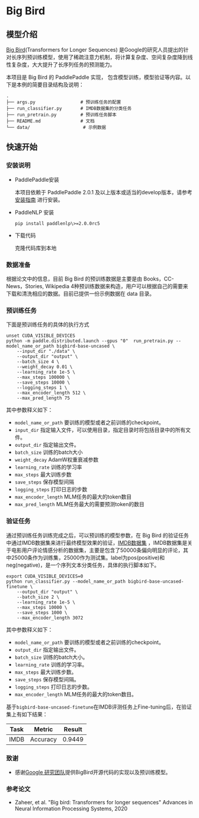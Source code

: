 # Big Bird

## 模型介绍
[Big Bird](https://arxiv.org/abs/2007.14062)(Transformers for Longer Sequences) 是Google的研究人员提出的针对长序列预训练模型，使用了稀疏注意力机制，将计算复杂度、空间复杂度降到线性复杂度，大大提升了长序列任务的预测能力。

本项目是 Big Bird 的 PaddlePaddle 实现， 包含模型训练，模型验证等内容。以下是本例的简要目录结构及说明：

```text
.
├── args.py                 # 预训练任务的配置
├── run_classifier.py       # IMDB数据集的分类任务
├── run_pretrain.py         # 预训练任务脚本
├── README.md               # 文档
└── data/                    # 示例数据
```
## 快速开始

### 安装说明

* PaddlePaddle安装

    本项目依赖于 PaddlePaddle 2.0.1 及以上版本或适当的develop版本，请参考 [安装指南](https://www.paddlepaddle.org.cn/install/quick) 进行安装。

* PaddleNLP 安装

   ```shell
   pip install paddlenlp\>=2.0.0rc5
   ```

* 下载代码

    克隆代码库到本地


### 数据准备
根据论文中的信息，目前 Big Bird 的预训练数据是主要是由 Books，CC-News，Stories, Wikipedia 4种预训练数据来构造，用户可以根据自己的需要来下载和清洗相应的数据。目前已提供一份示例数据在 data 目录。


### 预训练任务

下面是预训练任务的具体的执行方式

```shell
unset CUDA_VISIBLE_DEVICES
python -m paddle.distributed.launch --gpus "0"  run_pretrain.py --model_name_or_path bigbird-base-uncased \
    --input_dir "./data" \
    --output_dir "output" \
    --batch_size 4 \
    --weight_decay 0.01 \
    --learning_rate 1e-5 \
    --max_steps 100000 \
    --save_steps 10000 \
    --logging_steps 1 \
    --max_encoder_length 512 \
    --max_pred_length 75
```

其中参数释义如下：

- `model_name_or_path` 要训练的模型或者之前训练的checkpoint。
- `input_dir` 指定输入文件，可以使用目录，指定目录时将包括目录中的所有文件。
- `output_dir` 指定输出文件。
- `batch_size` 训练的batch大小
- `weight_decay` AdamW权重衰减参数
- `learning_rate` 训练的学习率
- `max_steps` 最大训练步数
- `save_steps` 保存模型间隔
- `logging_steps` 打印日志的步数
- `max_encoder_length` MLM任务的最大的token数目
- `max_pred_length` MLM任务最大的需要预测token的数目


### 验证任务
通过预训练任务训练完成之后，可以预训练的模型参数，在 Big Bird 的验证任务中通过IMDB数据集来进行最终模型效果的验证，[IMDB数据集](http://ai.stanford.edu/~amaas/data/sentiment/) ，IMDB数据集是关于电影用户评论情感分析的数据集，主要是包含了50000条偏向明显的评论，其中25000条作为训练集，25000作为测试集。label为pos(positive)和neg(negative)，是一个序列文本分类任务，具体的执行脚本如下。


```shell
export CUDA_VISIBLE_DEVICES=0
python run_classifier.py --model_name_or_path bigbird-base-uncased-finetune \
    --output_dir "output" \
    --batch_size 2 \
    --learning_rate 1e-5 \
    --max_steps 10000 \
    --save_steps 1000 \
    --max_encoder_length 3072
```

其中参数释义如下：

- `model_name_or_path` 要训练的模型或者之前训练的checkpoint。
- `output_dir` 指定输出文件。
- `batch_size` 训练的batch大小。
- `learning_rate` 训练的学习率。
- `max_steps` 最大训练步数。
- `save_steps` 保存模型间隔。
- `logging_steps` 打印日志的步数。
- `max_encoder_length` MLM任务的最大的token数目。


基于`bigbird-base-uncased-finetune`在IMDB评测任务上Fine-tuning后，在验证集上有如下结果：

| Task  | Metric                       | Result            |
|:-----:|:----------------------------:|:-----------------:|
| IMDB  | Accuracy                     |      0.9449       |

### 致谢

* 感谢[Google 研究团队](https://github.com/google-research/bigbird)提供BigBird开源代码的实现以及预训练模型。

### 参考论文

* Zaheer, et al. "Big bird: Transformers for longer sequences" Advances in Neural Information Processing Systems, 2020
